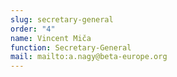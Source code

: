 ```yaml
---
slug: secretary-general
order: "4"
name: Vincent Miča
function: Secretary-General
mail: mailto:a.nagy@beta-europe.org
---
```


